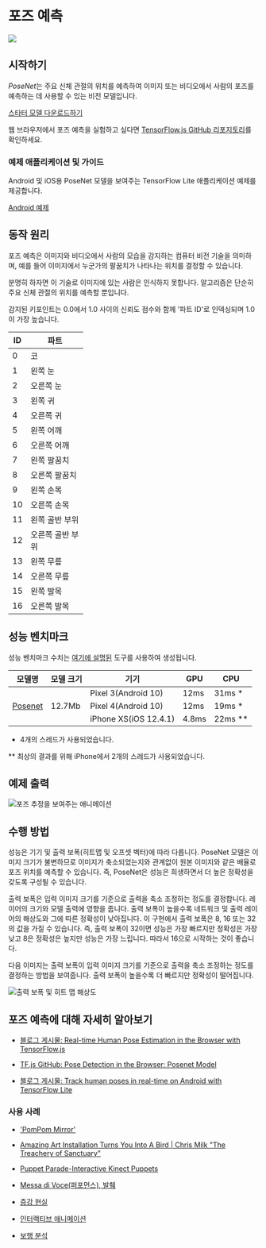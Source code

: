 # 포즈 예측

<img src="../images/pose.png" class="attempt-right">

## 시작하기

*PoseNet*는 주요 신체 관절의 위치를 예측하여 이미지 또는 비디오에서 사람의 포즈를 예측하는 데 사용할 수 있는 비전 모델입니다.

<a class="button button-primary" href="https://storage.googleapis.com/download.tensorflow.org/models/tflite/posenet_mobilenet_v1_100_257x257_multi_kpt_stripped.tflite">스타터 모델 다운로드하기</a>

웹 브라우저에서 포즈 예측을 실험하고 싶다면 <a href="https://github.com/tensorflow/tfjs-models/tree/master/posenet">TensorFlow.js GitHub 리포지토리</a>를 확인하세요.

### 예제 애플리케이션 및 가이드

Android 및 iOS용 PoseNet 모델을 보여주는 TensorFlow Lite 애플리케이션 예제를 제공합니다.

<a class="button button-primary" href="https://github.com/tensorflow/examples/tree/master/lite/examples/posenet/android">Android 예제</a>

## 동작 원리

포즈 예측은 이미지와 비디오에서 사람의 모습을 감지하는 컴퓨터 비전 기술을 의미하며, 예를 들어 이미지에서 누군가의 팔꿈치가 나타나는 위치를 결정할 수 있습니다.

분명히 하자면 이 기술로 이미지에 있는 사람은 인식하지 못합니다. 알고리즘은 단순히 주요 신체 관절의 위치를 예측할 뿐입니다.

감지된 키포인트는 0.0에서 1.0 사이의 신뢰도 점수와 함께 '파트 ID'로 인덱싱되며 1.0이 가장 높습니다.

<table style="width: 30%;">
  <thead>
    <tr>
      <th>ID</th>
      <th>파트</th>
    </tr>
  </thead>
  <tbody>
    <tr>
      <td>0</td>
      <td>코</td>
    </tr>
    <tr>
      <td>1</td>
      <td>왼쪽 눈</td>
    </tr>
    <tr>
      <td>2</td>
      <td>오른쪽 눈</td>
    </tr>
    <tr>
      <td>3</td>
      <td>왼쪽 귀</td>
    </tr>
    <tr>
      <td>4</td>
      <td>오른쪽 귀</td>
    </tr>
    <tr>
      <td>5</td>
      <td>왼쪽 어깨</td>
    </tr>
    <tr>
      <td>6</td>
      <td>오른쪽 어깨</td>
    </tr>
    <tr>
      <td>7</td>
      <td>왼쪽 팔꿈치</td>
    </tr>
    <tr>
      <td>8</td>
      <td>오른쪽 팔꿈치</td>
    </tr>
    <tr>
      <td>9</td>
      <td>왼쪽 손목</td>
    </tr>
    <tr>
      <td>10</td>
      <td>오른쪽 손목</td>
    </tr>
    <tr>
      <td>11</td>
      <td>왼쪽 골반 부위</td>
    </tr>
    <tr>
      <td>12</td>
      <td>오른쪽 골반 부위</td>
    </tr>
    <tr>
      <td>13</td>
      <td>왼쪽 무릎</td>
    </tr>
    <tr>
      <td>14</td>
      <td>오른쪽 무릎</td>
    </tr>
    <tr>
      <td>15</td>
      <td>왼쪽 발목</td>
    </tr>
    <tr>
      <td>16</td>
      <td>오른쪽 발목</td>
    </tr>
  </tbody>
</table>

## 성능 벤치마크

성능 벤치마크 수치는 [여기에 설명된](https://www.tensorflow.org/lite/performance/benchmarks) 도구를 사용하여 생성됩니다.

<table>
  <thead>
    <tr>
      <th>모델명</th>
      <th>모델 크기</th>
      <th>기기</th>
      <th>GPU</th>
      <th>CPU</th>
    </tr>
  </thead>
  <tr>
    <td rowspan="3">
      <p data-md-type="paragraph"><a href="https://storage.googleapis.com/download.tensorflow.org/models/tflite/posenet_mobilenet_v1_100_257x257_multi_kpt_stripped.tflite">Posenet</a></p>
    </td>
    <td rowspan="3">12.7Mb</td>
    <td>Pixel 3(Android 10)</td>
    <td>12ms</td>
    <td>31ms *</td>
  </tr>
   <tr>
     <td>Pixel 4(Android 10)</td>
    <td>12ms</td>
    <td>19ms *</td>
  </tr>
   <tr>
     <td>iPhone XS(iOS 12.4.1)</td>
     <td>4.8ms</td>
    <td>22ms **</td>
  </tr>
</table>

* 4개의 스레드가 사용되었습니다.

** 최상의 결과를 위해 iPhone에서 2개의 스레드가 사용되었습니다.

## 예제 출력

<img alt="포즈 추정을 보여주는 애니메이션" src="https://www.tensorflow.org/images/lite/models/pose_estimation.gif">

## 수행 방법

성능은 기기 및 출력 보폭(히트맵 및 오프셋 벡터)에 따라 다릅니다. PoseNet 모델은 이미지 크기가 불변하므로 이미지가 축소되었는지와 관계없이 원본 이미지와 같은 배율로 포즈 위치를 예측할 수 있습니다. 즉, PoseNet은 성능은 희생하면서 더 높은 정확성을 갖도록 구성될 수 있습니다.

출력 보폭은 입력 이미지 크기를 기준으로 출력을 축소 조정하는 정도를 결정합니다. 레이어의 크기와 모델 출력에 영향을 줍니다. 출력 보폭이 높을수록 네트워크 및 출력 레이어의 해상도와 그에 따른 정확성이 낮아집니다. 이 구현에서 출력 보폭은 8, 16 또는 32의 값을 가질 수 있습니다. 즉, 출력 보폭이 32이면 성능은 가장 빠르지만 정확성은 가장 낮고 8은 정확성은 높지만 성능은 가장 느립니다. 따라서 16으로 시작하는 것이 좋습니다.

다음 이미지는 출력 보폭이 입력 이미지 크기를 기준으로 출력을 축소 조정하는 정도를 결정하는 방법을 보여줍니다. 출력 보폭이 높을수록 더 빠르지만 정확성이 떨어집니다.

<img alt="출력 보폭 및 히트 맵 해상도" src="../images/output_stride.png">

## 포즈 예측에 대해 자세히 알아보기

<ul>
  <li><p data-md-type="paragraph"><a href="https://medium.com/tensorflow/real-time-human-pose-estimation-in-the-browser-with-tensorflow-js-7dd0bc881cd5">블로그 게시물: Real-time Human Pose Estimation in the Browser with TensorFlow.js</a></p></li>
  <li><p data-md-type="paragraph"><a href="https://github.com/tensorflow/tfjs-models/tree/master/posenet">TF.js GitHub: Pose Detection in the Browser: Posenet Model</a></p></li>
   <li><p data-md-type="paragraph"><a href="https://medium.com/tensorflow/track-human-poses-in-real-time-on-android-with-tensorflow-lite-e66d0f3e6f9e">블로그 게시물: Track human poses in real-time on Android with TensorFlow Lite</a></p></li>
</ul>

### 사용 사례

<ul>
  <li><p data-md-type="paragraph"><a href="https://vimeo.com/128375543">'PomPom Mirror'</a></p></li>
  <li><p data-md-type="paragraph"><a href="https://youtu.be/I5__9hq-yas">Amazing Art Installation Turns You Into A Bird | Chris Milk "The Treachery of Sanctuary"</a></p></li>
  <li><p data-md-type="paragraph"><a href="https://vimeo.com/34824490">Puppet Parade-Interactive Kinect Puppets</a></p></li>
  <li><p data-md-type="paragraph"><a href="https://vimeo.com/2892576">Messa di Voce(퍼포먼스), 발췌</a></p></li>
  <li><p data-md-type="paragraph"><a href="https://www.instagram.com/p/BbkKLiegrTR/">증강 현실</a></p></li>
  <li><p data-md-type="paragraph"><a href="https://www.instagram.com/p/Bg1EgOihgyh/">인터랙티브 애니메이션</a></p></li>
  <li><p data-md-type="paragraph"><a href="https://www.runnersneed.com/expert-advice/gear-guides/gait-analysis.html">보행 분석</a></p></li>
</ul>
